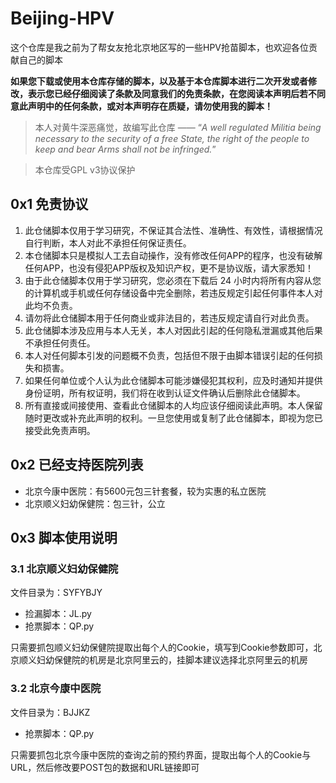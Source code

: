 # Beijing-HPV
这个仓库是我之前为了帮女友抢北京地区写的一些HPV抢苗脚本，也欢迎各位贡献自己的脚本

**如果您下载或使用本仓库存储的脚本，以及基于本仓库脚本进行二次开发或者修改，表示您已经仔细阅读了条款及同意我们的免责条款，在您阅读本声明后若不同意此声明中的任何条款，或对本声明存在质疑，请勿使用我的脚本！**

> 本人对黄牛深恶痛觉，故编写此仓库 —— “*A well regulated Militia being necessary to the security of a free  State, the right of the people to keep and bear Arms shall not be  infringed.*”

> 本仓库受GPL v3协议保护

## 0x1 免责协议

1. 此仓储脚本仅用于学习研究，不保证其合法性、准确性、有效性，请根据情况自行判断，本人对此不承担任何保证责任。
2. 本仓储脚本只是模拟人工去自动操作，没有修改任何APP的程序，也没有破解任何APP，也没有侵犯APP版权及知识产权，更不是协议版，请大家悉知！
3. 由于此仓储脚本仅用于学习研究，您必须在下载后 24 小时内将所有内容从您的计算机或手机或任何存储设备中完全删除，若违反规定引起任何事件本人对此均不负责。
4. 请勿将此仓储脚本用于任何商业或非法目的，若违反规定请自行对此负责。
5. 此仓储脚本涉及应用与本人无关，本人对因此引起的任何隐私泄漏或其他后果不承担任何责任。
6. 本人对任何脚本引发的问题概不负责，包括但不限于由脚本错误引起的任何损失和损害。
7. 如果任何单位或个人认为此仓储脚本可能涉嫌侵犯其权利，应及时通知并提供身份证明，所有权证明，我们将在收到认证文件确认后删除此仓储脚本。
8. 所有直接或间接使用、查看此仓储脚本的人均应该仔细阅读此声明。本人保留随时更改或补充此声明的权利。一旦您使用或复制了此仓储脚本，即视为您已接受此免责声明。

## 0x2 已经支持医院列表

- 北京今康中医院：有5600元包三针套餐，较为实惠的私立医院
- 北京顺义妇幼保健院：包三针，公立

## 0x3 脚本使用说明

### 3.1 北京顺义妇幼保健院

文件目录为：SYFYBJY

- 捡漏脚本：JL.py
- 抢票脚本：QP.py

只需要抓包顺义妇幼保健院提取出每个人的Cookie，填写到Cookie参数即可，北京顺义妇幼保健院的机房是北京阿里云的，挂脚本建议选择北京阿里云的机房

### 3.2 北京今康中医院

文件目录为：BJJKZ

- 抢票脚本：QP.py

只需要抓包北京今康中医院的查询之前的预约界面，提取出每个人的Cookie与URL，然后修改要POST包的数据和URL链接即可

